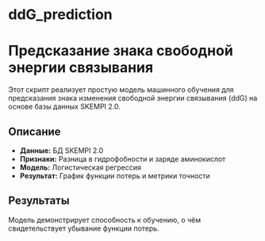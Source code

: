 # ddG_prediction
# Предсказание знака свободной энергии связывания

Этот скрипт реализует простую модель машинного обучения для предсказания знака изменения свободной энергии связывания (ddG) на основе базы данных SKEMPI 2.0.

## Описание

- **Данные:** БД SKEMPI 2.0
- **Признаки:** Разница в гидрофобности и заряде аминокислот
- **Модель:** Логистическая регрессия
- **Результат:** График функции потерь и метрики точности

## Результаты

Модель демонстрирует способность к обучению, о чём свидетельствует убывание функции потерь.
